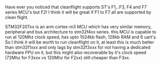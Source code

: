 Have ever you noticed that cleanflight supports ST's F1,..F3, F4 and F7 series MCU's but F2! 
I think it will be great if F1 to F7 all are supported by clean flight. 

STM32F207xx is an arm cortex-m3 MCU which has very similar memory, peripheral and bus architecture to stm32f4xx series. 
this MCU is capable to run at 120Mhz clock speed, has upto 1024kb flash, 128kb RAM and 6 uart's. 
So I think it will be worth to run cleanflight on it, at least this is much better than stm32f1xxx and only lags by stm32f3xxx for not having a dedicated hardware FPU on it, but this might also recoverable by it's clock speed (72Mhz for F3xxx vs 120Mhz for F2xx) still cheaper than F3xx. 

